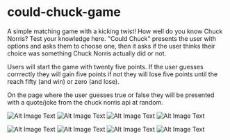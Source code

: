 # could-chuck-game
A simple matching game with a kicking twist! How well do you know Chuck Norris? Test your knowledge here. "Could Chuck" presents the user with options and asks them to choose one, then it asks if the user thinks their choice was something Chuck Norris actually did or not.

Users will start the game with twenty five points. If the user guesses corrrectly they will gain five points if not they will lose five points until the reach fifty  (and win) or zero (and lose).

On the page where the user guesses true or false they will be presented with a quote/joke from the chuck norris api at random.

![Alt Image Text](https://i.imgur.com/OkRPUz6t.jpg) ![Alt Image Text](https://i.imgur.com/OaC0Ig2t.jpg) ![Alt Image Text](https://i.imgur.com/sTsT8OAt.jpg) ![Alt Image Text](https://i.imgur.com/jRlvIKJt.jpg)

![Alt Image Text](https://i.imgur.com/YRuKTcut.jpg) ![Alt Image Text](https://i.imgur.com/bQqs4k9t.jpg) ![Alt Image Text](https://i.imgur.com/DRACGopt.jpg) ![Alt Image Text](https://i.imgur.com/CRz8wn2t.jpg)